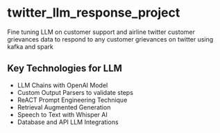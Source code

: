 # twitter_llm_response_project
Fine tuning LLM on customer support and airline twitter customer grievances data to respond to any customer grievances on twitter using kafka and spark

## Key Technologies for LLM
- LLM Chains with OpenAI Model
- Custom Output Parsers to validate steps
- ReACT Prompt Engineering Technique
- Retrieval Augmented Generation
- Speech to Text with Whisper AI
- Database and API LLM Integrations
